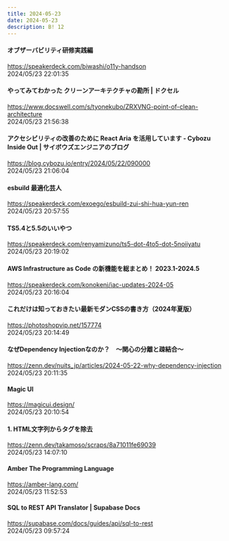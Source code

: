 ```yaml
---
title: 2024-05-23
date: 2024-05-23
description: B! 12
---
```


#### オブザーバビリティ研修実践編
https://speakerdeck.com/biwashi/o11y-handson<br>
2024/05/23 22:01:35<br>


#### やってみてわかった クリーンアーキテクチャの勘所 | ドクセル
https://www.docswell.com/s/tyonekubo/ZRXVNG-point-of-clean-architecture<br>
2024/05/23 21:56:38<br>


#### アクセシビリティの改善のために React Aria を活用しています - Cybozu Inside Out | サイボウズエンジニアのブログ
https://blog.cybozu.io/entry/2024/05/22/090000<br>
2024/05/23 21:06:04<br>


#### esbuild 最適化芸人
https://speakerdeck.com/exoego/esbuild-zui-shi-hua-yun-ren<br>
2024/05/23 20:57:55<br>


#### TS5.4と5.5のいいやつ
https://speakerdeck.com/renyamizuno/ts5-dot-4to5-dot-5noiiyatu<br>
2024/05/23 20:19:02<br>


#### AWS Infrastructure as Code の新機能を総まとめ！ 2023.1-2024.5
https://speakerdeck.com/konokenj/iac-updates-2024-05<br>
2024/05/23 20:16:04<br>


#### これだけは知っておきたい最新モダンCSSの書き方（2024年夏版）
https://photoshopvip.net/157774<br>
2024/05/23 20:14:49<br>


#### なぜDependency Injectionなのか？　～関心の分離と疎結合～
https://zenn.dev/nuits_jp/articles/2024-05-22-why-dependency-injection<br>
2024/05/23 20:11:35<br>


#### Magic UI
https://magicui.design/<br>
2024/05/23 20:10:54<br>


#### 1. HTML文字列からタグを除去
https://zenn.dev/takamoso/scraps/8a71011fe69039<br>
2024/05/23 14:07:10<br>


#### Amber The Programming Language
https://amber-lang.com/<br>
2024/05/23 11:52:53<br>


#### SQL to REST API Translator | Supabase Docs
https://supabase.com/docs/guides/api/sql-to-rest<br>
2024/05/23 09:57:24<br>


